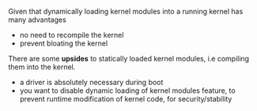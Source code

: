 Given that dynamically loading kernel modules into a running kernel has many advantages
- no need to recompile the kernel
- prevent bloating the kernel

There are some **upsides** to statically loaded kernel modules, i.e compiling them into the kernel.
- a driver is absolutely necessary during boot
- you want to disable dynamic loading of kernel modules feature, to prevent runtime modification of kernel code, for security/stability